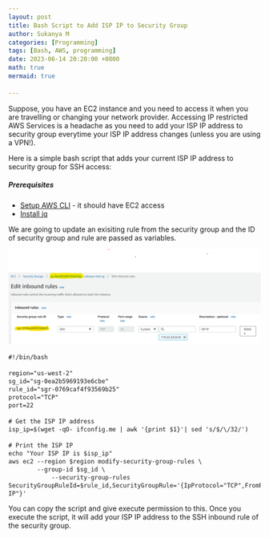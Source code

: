 ```yaml
---
layout: post
title: Bash Script to Add ISP IP to Security Group
author: Sukanya M
categories: [Programming]
tags: [Bash, AWS, programming]
date: 2023-06-14 20:20:00 +0800
math: true
mermaid: true

---
```


Suppose, you have an EC2 instance and you need to access it when you are travelling or changing your network provider. Accessing IP restricted AWS Services is a headache as you need to add your ISP IP address to security group everytime your ISP IP address changes (unless you are using a VPN!).

Here is a simple bash script that adds your current ISP IP address to security group for SSH access:

##### Prerequisites
- [Setup AWS CLI](https://docs.aws.amazon.com/cli/latest/userguide/getting-started-install.html) - it should have EC2 access
- [Install jq](https://howtoinstall.co/en/jq)

We are going to update an exisiting rule from the security group and the ID of security group and rule are passed as variables.  

![image2](https://raw.githubusercontent.com/sukanya5960/sukanya5960.github.io/master/assets/media/sg.png)



```
#!/bin/bash

region="us-west-2"
sg_id="sg-0ea2b5969193e6cbe"
rule_id="sgr-0769caf4f93569b25"
protocol="TCP"
port=22

# Get the ISP IP address
isp_ip=$(wget -qO- ifconfig.me | awk '{print $1}'| sed 's/$/\/32/')

# Print the ISP IP 
echo "Your ISP IP is $isp_ip"
aws ec2 --region $region modify-security-group-rules \
	    --group-id $sg_id \
	        --security-group-rules SecurityGroupRuleId=$rule_id,SecurityGroupRule='{IpProtocol="TCP",FromPort="'"$port"'",ToPort="'"$port"'",CidrIpv4="'"$isp_ip"'",Description="ISP IP"}'

```

You can copy the script and give execute permission to this. Once you execute the script, it will add your ISP IP address to the SSH inbound rule of the security group.